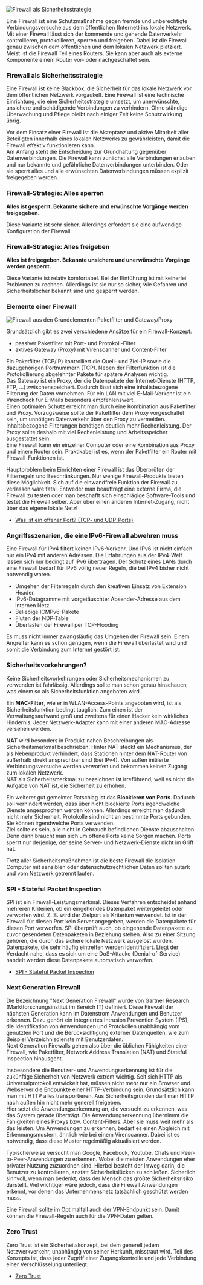 ![Firewall als Sicherheitsstrategie](https://www.elektronik-kompendium.de/sites/net/bilder/08030512.gif)

Eine Firewall ist eine Schutzmaßnahme gegen fremde und unberechtigte Verbindungsversuche aus dem öffentlichen (Internet) ins lokale Netzwerk. Mit einer Firewall lässt sich der kommende und gehende Datenverkehr kontrollieren, protokollieren, sperren und freigeben. Dabei ist die Firewall genau zwischen dem öffentlichen und dem lokalen Netzwerk platziert. Meist ist die Firewall Teil eines Routers. Sie kann aber auch als externe Komponente einem Router vor- oder nachgeschaltet sein.

### Firewall als Sicherheitsstrategie

Eine Firewall ist keine Blackbox, die Sicherheit für das lokale Netzwerk vor dem öffentlichen Netzwerk vorgaukelt. Eine Firewall ist eine technische Einrichtung, die eine Sicherheitsstrategie umsetzt, um unerwünschte, unsichere und schädigende Verbindungen zu verhindern. Ohne ständige Überwachung und Pflege bleibt nach einiger Zeit keine Schutzwirkung übrig.

Vor dem Einsatz einer Firewall ist die Akzeptanz und aktive Mitarbeit aller Beteiligten innerhalb eines lokalen Netzwerks zu gewährleisten, damit die Firewall effektiv funktionieren kann.  
Am Anfang steht die Entscheidung zur Grundhaltung gegenüber Datenverbindungen. Die Firewall kann zunächst alle Verbindungen erlauben und nur bekannte und gefährliche Datenverbindungen unterbinden. Oder sie sperrt alles und alle erwünschten Datenverbindungen müssen explizit freigegeben werden.

### Firewall-Strategie: Alles sperren

**Alles ist gesperrt. Bekannte sichere und erwünschte Vorgänge werden freigegeben.**

Diese Variante ist sehr sicher. Allerdings erfordert sie eine aufwendige Konfiguration der Firewall.

### Firewall-Strategie: Alles freigeben

**Alles ist freigegeben. Bekannte unsichere und unerwünschte Vorgänge werden gesperrt.**

Diese Variante ist relativ komfortabel. Bei der Einführung ist mit keinerlei Problemen zu rechnen. Allerdings ist sie nur so sicher, wie Gefahren und Sicherheitslöcher bekannt sind und gesperrt werden.  

### Elemente einer Firewall

![Firewall aus den Grundelementen Paketfilter und Gateway/Proxy](https://www.elektronik-kompendium.de/sites/net/bilder/08030511.gif)

Grundsätzlich gibt es zwei verschiedene Ansätze für ein Firewall-Konzept:

- passiver Paketfilter mit Port- und Protokoll-Filter
- aktives Gateway (Proxy) mit Virenscanner und Content-Filter

Ein Paketfilter (TCP/IP) kontrolliert die Quell- und Ziel-IP sowie die dazugehörigen Portnummern (TCP). Neben der Filterfunktion ist die Protokollierung abgelehnter Pakete für spätere Analysen wichtig.  
Das Gateway ist ein Proxy, der die Datenpakete der Internet-Dienste (HTTP, FTP, ...) zwischenspeichert. Dadurch lässt sich eine inhaltsbezogene Filterung der Daten vornehmen. Für ein LAN mit viel E-Mail-Verkehr ist ein Virencheck für E-Mails besonders empfehlenswert.  
Einen optimalen Schutz erreicht man durch eine Kombination aus Paketfilter und Proxy. Vorzugsweise sollte der Paketfilter dem Proxy vorgeschaltet sein, um unnötigen Datenverkehr über den Proxy zu vermeiden. Inhaltsbezogene Filterungen benötigen deutlich mehr Rechenleistung. Der Proxy sollte deshalb mit viel Rechenleistung und Arbeitsspeicher ausgestattet sein.  
Eine Firewall kann ein einzelner Computer oder eine Kombination aus Proxy und einem Router sein. Praktikabel ist es, wenn der Paketfilter ein Router mit Firewall-Funktionen ist.

Hauptproblem beim Einrichten einer Firewall ist das Überprüfen der Filterregeln und Beschränkungen. Nur wenige Firewall-Produkte bieten diese Möglichkeit. Sich auf die einwandfreie Funktion der Firewall zu verlassen wäre fatal. Entweder man beauftragt eine externe Firma, die Firewall zu testen oder man beschafft sich einschlägige Software-Tools und testet die Firewall selber. Aber über einen anderen Internet-Zugang, nicht über das eigene lokale Netz!

- [Was ist ein offener Port? (TCP- und UDP-Ports)](https://www.elektronik-kompendium.de/sites/net/1812041.htm)

### Angriffsszenarien, die eine IPv6-Firewall abwehren muss

Eine Firewall für IPv4 filtert keinen IPv6-Verkehr. Und IPv6 ist nicht einfach nur ein IPv4 mit anderen Adressen. Die Erfahrungen aus der IPv4-Welt lassen sich nur bedingt auf IPv6 übertragen. Der Schutz eines LANs durch eine Firewall bedarf für IPv6 völlig neuer Regeln, die bei IPv4 bisher nicht notwendig waren.

- Umgehen der Filterregeln durch den kreativen Einsatz von Extension Header.
- IPv6-Datagramme mit vorgetäuschter Absender-Adresse aus dem internen Netz.
- Beliebige ICMPv6-Pakete
- Fluten der NDP-Table
- Überlasten der Firewall per TCP-Flooding

Es muss nicht immer zwangsläufig das Umgehen der Firewall sein. Einem Angreifer kann es schon genügen, wenn die Firewall überlastet wird und somit die Verbindung zum Internet gestört ist.

### Sicherheitsvorkehrungen?

Keine Sicherheitsvorkehrungen oder Sicherheitsmechanismen zu verwenden ist fahrlässig. Allerdings sollte man schon genau hinschauen, was einem so als Sicherheitsfunktion angeboten wird.

Ein **MAC-Filter**, wie er in WLAN-Access-Points angeboten wird, ist als Sicherheitsfunktion bedingt tauglich. Zum einen ist der Verwaltungsaufwand groß und zweitens für einen Hacker kein wirkliches Hindernis. Jeder Netzwerk-Adapter kann mit einer anderen MAC-Adresse versehen werden.

**NAT** wird besonders in Produkt-nahen Beschreibungen als Sicherheitsmerkmal beschrieben. Hinter NAT steckt ein Mechanismus, der als Nebenprodukt verhindert, dass Stationen hinter dem NAT-Router von außerhalb direkt ansprechbar sind (bei IPv4). Von außen initiierte Verbindungsversuche werden verworfen und bekommen keinen Zugang zum lokalen Netzwerk.  
NAT als Sicherheitsmerkmal zu bezeichnen ist irreführend, weil es nicht die Aufgabe von NAT ist, die Sicherheit zu erhöhen.

Ein weiterer gut gemeinter Ratschlag ist das **Blockieren von Ports**. Dadurch soll verhindert werden, dass über nicht blockierte Ports irgendwelche Dienste angesprochen werden können. Allerdings erreicht man dadurch nicht mehr Sicherheit. Protokolle sind nicht an bestimmte Ports gebunden. Sie können irgendwelche Ports verwenden.  
Ziel sollte es sein, alle nicht in Gebrauch befindlichen Dienste abzuschalten. Denn dann braucht man sich um offene Ports keine Sorgen machen. Ports sperrt nur derjenige, der seine Server- und Netzwerk-Dienste nicht im Griff hat.

Trotz aller Sicherheitsmaßnahmen ist die beste Firewall die Isolation. Computer mit sensiblen oder datenschutzrechtlichen Daten sollten autark und vom Netzwerk getrennt laufen.

### SPI - Stateful Packet Inspection

SPI ist ein Firewall-Leistungsmerkmal. Dieses Verfahren entscheidet anhand mehreren Kriterien, ob ein eingehendes Datenpaket weitergeleitet oder verworfen wird. Z. B. wird der Zielport als Kriterium verwendet. Ist in der Firewall für diesen Port kein Server angegeben, werden die Datenpakete für diesen Port verworfen. SPI überprüft auch, ob eingehende Datenpakete zu zuvor gesendeten Datenpaketen in Beziehung stehen. Also zu einer Sitzung gehören, die durch das sichere lokale Netzwerk ausgelöst wurden. Datenpakete, die sehr häufig eintreffen werden identifiziert. Liegt der Verdacht nahe, dass es sich um eine DoS-Attacke (Denial-of-Service) handelt werden diese Datenpakete automatisch verworfen.

- [SPI - Stateful Packet Inspection](https://www.elektronik-kompendium.de/sites/net/1409291.htm)

### Next Generation Firewall

Die Bezeichnung "Next Generation Firewall" wurde von Gartner Research (Marktforschungsinstitut im Bereich IT) definiert. Diese Firewall der nächsten Generation kann im Datenstrom Anwendungen und Benutzer erkennen. Dazu gehört ein integriertes Intrusion Prevention System (IPS), die Identifikation von Anwendungen und Protokollen unabhängig vom genutzten Port und die Berücksichtigung externer Datenquellen, wie zum Beispiel Verzeichnisdienste mit Benutzerdaten.  
Next Generation Firewalls gehen also über die üblichen Fähigkeiten einer Firewall, wie Paketfilter, Network Address Translation (NAT) und Stateful Inspection hinausgeht.

Insbesondere die Benutzer- und Anwendungserkennung ist für die zukünftige Sicherheit von Netzwerk extrem wichtig. Seit sich HTTP als Universalprotokoll entwickelt hat, müssen nicht mehr nur ein Browser und Webserver die Endpunkte einer HTTP-Verbindung sein. Grundsätzlich kann man mit HTTP alles transportieren. Aus Sicherheitsgründen darf man HTTP nach außen hin nicht mehr generell freigeben.  
Hier setzt die Anwendungserkennung an, die versucht zu erkennen, was das System gerade überträgt. Die Anwendungserkennung übernimmt die Fähigkeiten eines Proxys bzw. Content-Filters. Aber sie muss weit mehr als das leisten. Um Anwendungen zu erkennen, bedarf es einen Abgleich mit Erkennungsmustern, ähnlich wie bei einem Virenscanner. Dabei ist es notwendig, dass diese Muster regelmäßig aktualisiert werden.

Typischerweise versucht man Google, Facebook, Youtube, Chats und Peer-to-Peer-Anwendungen zu erkennen. Wobei die meisten Anwendungen eher privater Nutzung zuzuordnen sind. Hierbei besteht der Irrweg darin, die Benutzer zu kontrollieren, anstatt Sicherheitslücken zu schließen. Sicherlich sinnvoll, wenn man bedenkt, dass der Mensch das größte Sicherheitsrisiko darstellt. Viel wichtiger wäre jedoch, dass die Firewall Anwendungen erkennt, vor denen das Unternehmensnetz tatsächlich geschützt werden muss.

Eine Firewall sollte im Optimalfall auch der VPN-Endpunkt sein. Damit können die Firewall-Regeln auch für die VPN-Daten gelten.

### Zero Trust

Zero Trust ist ein Sicherheitskonzept, bei dem generell jedem Netzwerkverkehr, unabhängig von seiner Herkunft, misstraut wird. Teil des Konzepts ist, dass jeder Zugriff einer Zugangskontrolle und jede Verbindung einer Verschlüsselung unterliegt.

- [Zero Trust](https://www.elektronik-kompendium.de/sites/net/2512031.htm)